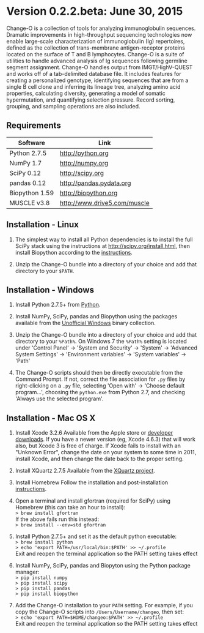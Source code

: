 Version 0.2.2.beta:  June 30, 2015
==============================================================================

Change-O is a collection of tools for analyzing immunoglobulin sequences. 
Dramatic improvements in high-throughput sequencing technologies now enable 
large-scale characterization of immunoglobulin (Ig) repertoires, defined as the 
collection of trans-membrane antigen-receptor proteins located on the surface 
of T and B lymphocytes. Change-O is a suite of utilities to handle advanced 
analysis of Ig sequences following germline segment assignment. Change-O 
handles output from IMGT/HighV-QUEST and works off of a tab-delimited database 
file. It includes features for creating a personalized genotype, identifying 
sequences that are from a single B cell clone and inferring its lineage tree, 
analyzing amino acid properties, calculating diversity, generating a model of 
somatic hypermutation, and quantifying selection pressure. Record sorting, 
grouping, and sampling operations are also included.


Requirements
-------------------------------------------------------------------------------

Software        | Link
--------------- | -----------------------------
Python 2.7.5    | http://python.org
NumPy 1.7       | http://numpy.org
SciPy 0.12      | http://scipy.org
pandas 0.12     | http://pandas.pydata.org
Biopython 1.59  | http://biopython.org
MUSCLE v3.8     | http://www.drive5.com/muscle


Installation - Linux
-------------------------------------------------------------------------------

1. The simplest way to install all Python dependencies is to install the full
   SciPy stack using the instructions at http://scipy.org/install.html, then
   install Biopython according to the
   [instructions](http://biopython.org/DIST/docs/install/Installation.html).

2. Unzip the Change-O bundle into a directory of your choice and add that
   directory to your `$PATH`.


Installation - Windows
-------------------------------------------------------------------------------

1. Install Python 2.7.5+ from [Python](http://python.org/download).

2. Install NumPy, SciPy, pandas and Biopython using the packages available
   from the [Unofficial Windows](http://www.lfd.uci.edu/~gohlke/pythonlibs)
   binary collection.

3. Unzip the Change-O bundle into a directory of your choice and add that
   directory to your `%Path%`.  On Windows 7 the `%Path%` setting is located under
   'Control Panel' -> 'System and Security' -> 'System' ->
   'Advanced System Settings' -> 'Environment variables' -> 'System variables'
   -> 'Path'

4. The Change-O scripts should then be directly executable from the Command Prompt.
   If not, correct the file association for `.py` files by right-clicking on a
   `.py` file, selecting 'Open with' -> 'Choose default program...', choosing the
   `python.exe` from Python 2.7, and checking 'Always use the selected program'.


Installation - Mac OS X
-------------------------------------------------------------------------------

1. Install Xcode 3.2.6
   Available from the Apple store or
   [developer downloads](http://developer.apple.com/downloads).
   If you have a newer version (eg, Xcode 4.6.3) that will work also,
   but Xcode 3 is free of charge.  If Xcode fails to install with an
   "Unknown Error", change the date on your system to some time in 2011,
   install Xcode, and then change the date back to the proper setting.

2. Install XQuartz 2.7.5
   Available from the [XQuartz project](http://xquartz.macosforge.org/landing).

3. Install Homebrew
   Follow the installation and post-installation [instructions](http://brew.sh).

4. Open a terminal and install gfortran (required for SciPy) using Homebrew
   (this can take an hour to install):  
   `> brew install gfortran`  
   If the above fails run this instead:  
   `> brew install --env=std gfortran`  

5. Install Python 2.7.5+ and set it as the default python executable:  
   `> brew install python`  
   `> echo 'export PATH=/usr/local/bin:$PATH' >> ~/.profile`  
   Exit and reopen the terminal application so the PATH setting takes effect

6. Install NumPy, SciPy, pandas and Biopyton using the Python package manager:  
   `> pip install numpy`  
   `> pip install scipy`  
   `> pip install pandas`  
   `> pip install biopython`  

7. Add the Change-O installation to your `PATH` setting. For example,
   if you copy the Change-O scripts into `/Users/Username/changeo`, then set:  
   `> echo 'export PATH=$HOME/changeo:$PATH' >> ~/.profile`  
   Exit and reopen the terminal application so the PATH setting takes effect
